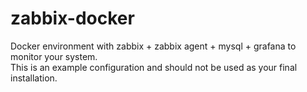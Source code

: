 # zabbix-docker

Docker environment with zabbix + zabbix agent + mysql + grafana to monitor your system.  
This is an example configuration and should not be used as your final installation.